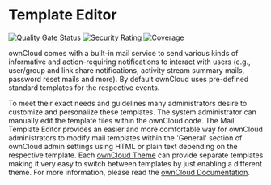 # Template Editor
[![Quality Gate Status](https://sonarcloud.io/api/project_badges/measure?project=owncloud_templateeditor&metric=alert_status)](https://sonarcloud.io/dashboard?id=owncloud_templateeditor)
[![Security Rating](https://sonarcloud.io/api/project_badges/measure?project=owncloud_templateeditor&metric=security_rating)](https://sonarcloud.io/dashboard?id=owncloud_templateeditor)
[![Coverage](https://sonarcloud.io/api/project_badges/measure?project=owncloud_templateeditor&metric=coverage)](https://sonarcloud.io/dashboard?id=owncloud_templateeditor)

ownCloud comes with a built-in mail service to send various kinds of informative and action-requiring notifications to interact with users 
(e.g., user/group and link share notifications, activity stream summary mails, password reset mails and more). 
By default ownCloud uses pre-defined standard templates for the respective events. 

To meet their exact needs and guidelines many administrators desire to customize and personalize these templates. 
The system administrator can manually edit the template files within the ownCloud code.
The Mail Template Editor provides an easier and more comfortable way for ownCloud administrators to modify mail templates 
within the 'General' section of ownCloud admin settings using HTML or plain text depending on the respective template. 
Each [ownCloud Theme](https://marketplace.owncloud.com/themes) can provide separate templates making it very easy to switch between templates by just enabling a different theme.
For more information, please read the [ownCloud Documentation](https://doc.owncloud.com/server/latest/admin_manual/configuration/server/email_configuration.html#using-email-templates).
